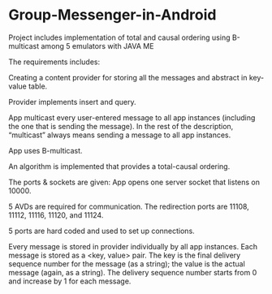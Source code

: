 Group-Messenger-in-Android
==========================

Project includes implementation of total and causal ordering using B-multicast among 5 emulators with JAVA ME


The requirements includes:

Creating a content provider for storing all the messages and abstract in key-value table.

Provider implements insert and query.

App multicast every user-entered message to all app instances (including the one that is sending the message). In the rest of the description, “multicast” always means sending a message to all app instances.

App uses B-multicast.

An algorithm is implemented that provides a total-causal ordering.

The ports & sockets are given:
  App opens one server socket that listens on 10000.
  
  5 AVDs are required for communication. The redirection ports are 11108, 11112, 11116, 11120, and 11124.
  
  5 ports are hard coded and used to set up connections.

Every message is stored in provider individually by all app instances. Each message is stored as a <key, value> pair. The key is the final delivery sequence number for the message (as a string); the value is the actual message (again, as a string). The delivery sequence number starts from 0 and increase by 1 for each message.

